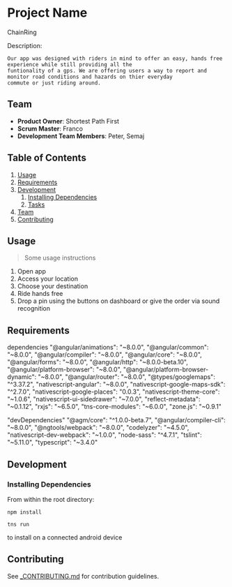 # Project Name
  ChainRing
  
  Description:

    Our app was designed with riders in mind to offer an easy, hands free experience while still providing all the
    funtionality of a gps. We are offering users a way to report and monitor road conditions and hazards on thier everyday
    commute or just riding around. 

## Team

  - __Product Owner__: Shortest Path First
  - __Scrum Master__: Franco
  - __Development Team Members__: Peter, Semaj

## Table of Contents

1. [Usage](#Usage)
1. [Requirements](#requirements)
1. [Development](#development)
    1. [Installing Dependencies](#installing-dependencies)
    1. [Tasks](#tasks)
1. [Team](#team)
1. [Contributing](#contributing)

## Usage

> Some usage instructions
1. Open app
  2. Access your location
  3. Choose your destination
  4. Ride hands free 
  5. Drop a pin using the buttons on dashboard or give the order via sound recognition

## Requirements
  dependencies
    "@angular/animations": "~8.0.0",
    "@angular/common": "~8.0.0",
    "@angular/compiler": "~8.0.0",
    "@angular/core": "~8.0.0",
    "@angular/forms": "~8.0.0",
    "@angular/http": "~8.0.0-beta.10",
    "@angular/platform-browser": "~8.0.0",
    "@angular/platform-browser-dynamic": "~8.0.0",
    "@angular/router": "~8.0.0",
    "@types/googlemaps": "^3.37.2",
    "nativescript-angular": "~8.0.0",
    "nativescript-google-maps-sdk": "^2.7.0",
    "nativescript-google-places": "0.0.3",
    "nativescript-theme-core": "~1.0.6",
    "nativescript-ui-sidedrawer": "~7.0.0",
    "reflect-metadata": "~0.1.12",
    "rxjs": "~6.5.0",
    "tns-core-modules": "~6.0.0",
    "zone.js": "~0.9.1"

  "devDependencies"
    "@agm/core": "^1.0.0-beta.7",
    "@angular/compiler-cli": "~8.0.0",
    "@ngtools/webpack": "~8.0.0",
    "codelyzer": "~4.5.0",
    "nativescript-dev-webpack": "~1.0.0",
    "node-sass": "^4.7.1",
    "tslint": "~5.11.0",
    "typescript": "~3.4.0"
  

## Development

### Installing Dependencies

From within the root directory:

```
npm install
```

```
tns run
```
to install on a connected android device


## Contributing

See [_CONTRIBUTING.md](CONTRIBUTING.md) for contribution guidelines.